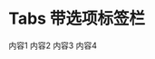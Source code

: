 # Tabs 带选项标签栏

<Tabs v-model:selectedTitle="tabSelected">
    <Tab title="选项1" id="000">内容1</Tab>
    <Tab title="选项2" id="001">内容2</Tab>
    <Tab title="选项3" id="002">内容3</Tab>
    <Tab title="选项4" id="003">内容4</Tab>
</Tabs>

<!-- <Tabs v-model:selectedTitle="tabSelected">
    <template  v-for="i in tabList" :key="i.id" >
        <Tab :id="i.id" :title="i.title" :content="i.content"></Tab>
    </template>
</Tabs> -->

<!-- <Tabs v-model:selectedTitle="tabSelected">
    <Tab  v-for="i in tabList" :key="i.id" :id="i.id" :title="i.title" :content="i.content"></Tab>
</Tabs> -->


<script setup>
import {ref, reactive, watch} from 'vue';
import {Tabs, Tab} from "salix-ui";

const tabList= reactive([
    {id:0, title:"选项1", content:"内容1"},
    {id:1, title:"选项2", content:"内容2"},
    {id:2, title:"选项3", content:"内容3"},
])


const tabSelected = ref("选项1");
// const tabSelected = ref(tabList[2].title);
// watch(tabSelected, ()=>{
//     console.log('tabSelected: ', tabSelected.value);
// })
</script>

<style>
    .sx-tabs-nav{
        outline:1px dashed red;
    }
    .sx-tabs-nav-item{
        outline:1px dashed red;
    }
    .sx-tabs-content{
        outline:1px dashed red;
    }
</style>